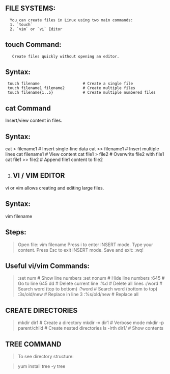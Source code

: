  FILE SYSTEMS:
 -------------

      You can create files in Linux using two main commands:  
      1. `touch`  
      2. `vim` or `vi` Editor  



  touch Command:
  --------------

       Create files quickly without opening an editor.

Syntax:
-------

     touch filename                   # Create a single file
     touch filename1 filename2        # Create multiple files
     touch filename{1..5}             # Create multiple numbered files

 cat Command
 ------------

   Insert/view content in files.
   
Syntax:
------
   cat > filename1               # Insert single-line data
   cat >> filename1              # Insert multiple lines
   cat filename1                 # View content
   cat file1 > file2             # Overwrite file2 with file1
   cat file1 >> file2            # Append file1 content to file2


3) VI / VIM EDITOR
   ----------------
vi or vim allows creating and editing large files.

Syntax:
--------
vim filename

Steps:
--------

> Open file: vim filename
> Press i to enter INSERT mode.
> Type your content.
> Press Esc to exit INSERT mode.
> Save and exit: :wq!

Useful vi/vim Commands:
------------------------

> :set num      # Show line numbers
> :set nonum    # Hide line numbers
> :645          # Go to line 645
> dd            # Delete current line
> :%d           # Delete all lines
> :/word        # Search word (top to bottom)
> :?word        # Search word (bottom to top)
> :3s/old/new   # Replace in line 3
> :%s/old/new   # Replace all


CREATE DIRECTORIES
-------------------

> mkdir dir1              # Create a directory
> mkdir -v dir1           # Verbose mode
> mkdir -p parent/child   # Create nested directories
> ls -lrth dir1/          # Show contents


TREE COMMAND
-------------

> To see directory structure:

> yum install tree -y
> tree
